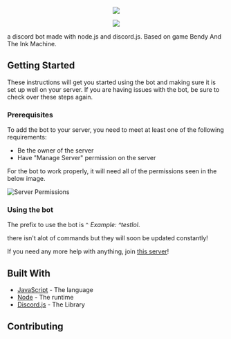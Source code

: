 <p align="center">
<a title="memes" href=""><img src="https://cdn.discordapp.com/attachments/315392837594120192/344875876909056010/image.png"></a>
</p>
<p align="center">
  <a title="Version" href=""><img src="https://img.shields.io/badge/node.js-8.2.1-brightgreen.svg"></a>

a discord bot made with node.js and discord.js. Based on game Bendy And The Ink Machine.

## Getting Started

These instructions will get you started using the bot and making sure it is set up well on your server. If you are having issues with the bot, be sure to check over these steps again.

### Prerequisites

To add the bot to your server, you need to meet at least one of the following requirements:

* Be the owner of the server
* Have "Manage Server" permission on the server

For the bot to work properly, it will need all of the permissions seen in the below image.

![Server Permissions](http://i.imgur.com/9fkAFyN.png "Permissions Needed")

### Using the bot

The prefix to use the bot is `^` *Example: ^testlol*.

there isn't alot of commands but they will soon be updated constantly!

If you need any more help with anything, join [this server](https://discord.gg/ZrbbDAb)!

## Built With

* [JavaScript](https://developer.mozilla.org/en-US/docs/Web/JavaScript) - The language
* [Node](https://nodejs.org/en/) - The runtime
* [Discord.js](https://discord.js.org/#/) - The Library

## Contributing

